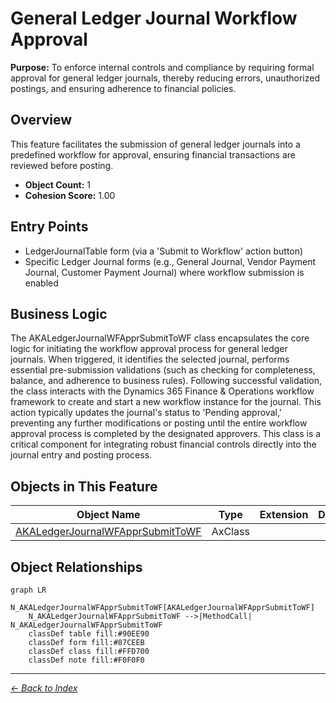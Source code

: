 # General Ledger Journal Workflow Approval

**Purpose:** To enforce internal controls and compliance by requiring formal approval for general ledger journals, thereby reducing errors, unauthorized postings, and ensuring adherence to financial policies.

## Overview

This feature facilitates the submission of general ledger journals into a predefined workflow for approval, ensuring financial transactions are reviewed before posting.

- **Object Count:** 1
- **Cohesion Score:** 1.00

## Entry Points

- LedgerJournalTable form (via a 'Submit to Workflow' action button)
- Specific Ledger Journal forms (e.g., General Journal, Vendor Payment Journal, Customer Payment Journal) where workflow submission is enabled

## Business Logic

The AKALedgerJournalWFApprSubmitToWF class encapsulates the core logic for initiating the workflow approval process for general ledger journals. When triggered, it identifies the selected journal, performs essential pre-submission validations (such as checking for completeness, balance, and adherence to business rules). Following successful validation, the class interacts with the Dynamics 365 Finance & Operations workflow framework to create and start a new workflow instance for the journal. This action typically updates the journal's status to 'Pending approval,' preventing any further modifications or posting until the entire workflow approval process is completed by the designated approvers. This class is a critical component for integrating robust financial controls directly into the journal entry and posting process.

## Objects in This Feature

| Object Name | Type | Extension | Description |
|-------------|------|-----------|-------------|
| [AKALedgerJournalWFApprSubmitToWF](Objects/AKALedgerJournalWFApprSubmitToWF.md) | AxClass |  |  |

## Object Relationships

```mermaid
graph LR
    N_AKALedgerJournalWFApprSubmitToWF[AKALedgerJournalWFApprSubmitToWF]
    N_AKALedgerJournalWFApprSubmitToWF -->|MethodCall| N_AKALedgerJournalWFApprSubmitToWF
    classDef table fill:#90EE90
    classDef form fill:#87CEEB
    classDef class fill:#FFD700
    classDef note fill:#F0F0F0
```


---

*[← Back to Index](../../index.md)*
